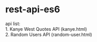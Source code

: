# rest-api-es6

api list: <br>
    1. Kanye West Quotes API (kanye.html) <br>
    2. Random Users API (random-user.html)
